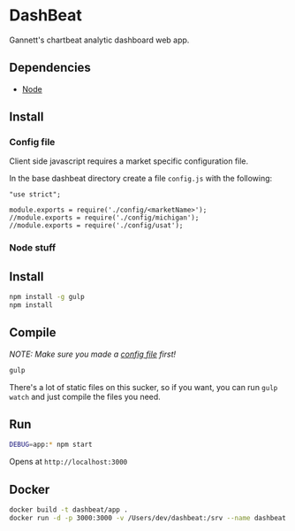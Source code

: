 # DashBeat

Gannett's chartbeat analytic dashboard web app.

## Dependencies
* [Node](http://nodejs.org)

## Install

### Config file

Client side javascript requires a market specific configuration file.

In the base dashbeat directory create a file `config.js` with the following:

```node
"use strict";

module.exports = require('./config/<marketName>');
//module.exports = require('./config/michigan');
//module.exports = require('./config/usat');
```

### Node stuff

## Install
```bash
npm install -g gulp
npm install
```

## Compile
*NOTE: Make sure you made a [config file](https://github.com/michigan-com/dashbeat#config-file) first!*

```bash
gulp
```

There's a lot of static files on this sucker, so if you want, you can run `gulp watch` and just compile the files you need.

## Run

```bash
DEBUG=app:* npm start
```

Opens at `http://localhost:3000`

## Docker

```bash
docker build -t dashbeat/app .
docker run -d -p 3000:3000 -v /Users/dev/dashbeat:/srv --name dashbeat dashbeat/app
```
